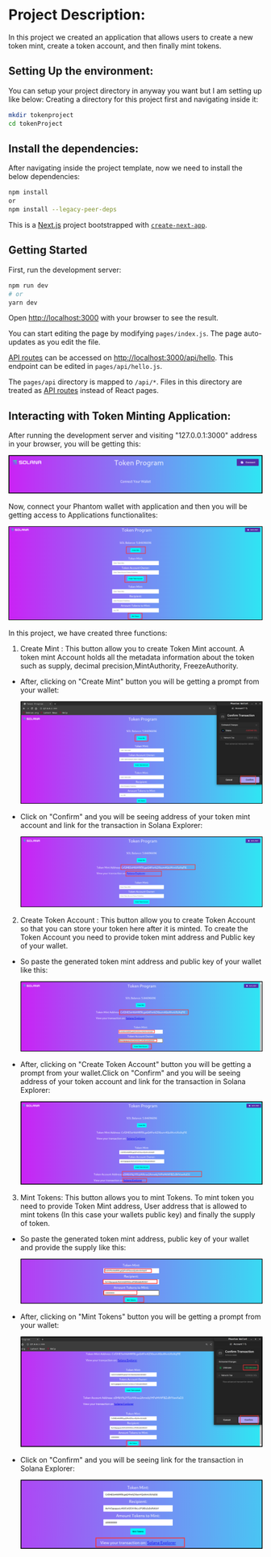 # Project Description:
In this project we created an application that allows users to create a new token mint, create a token account, and then finally mint tokens.

## Setting Up the environment:
You can setup your project directory in anyway you want but I am setting up like below:
Creating a directory for this project first and navigating inside it:
```bash
mkdir tokenproject
cd tokenProject
```
## Install the dependencies:
After navigating inside the project template, now we need to install the below dependencies:
```bash
npm install
or
npm install --legacy-peer-deps
```

This is a [Next.js](https://nextjs.org/) project bootstrapped with [`create-next-app`](https://github.com/vercel/next.js/tree/canary/packages/create-next-app).

## Getting Started

First, run the development server:

```bash
npm run dev
# or
yarn dev
```

Open [http://localhost:3000](http://localhost:3000) with your browser to see the result.

You can start editing the page by modifying `pages/index.js`. The page auto-updates as you edit the file.

[API routes](https://nextjs.org/docs/api-routes/introduction) can be accessed on [http://localhost:3000/api/hello](http://localhost:3000/api/hello). This endpoint can be edited in `pages/api/hello.js`.

The `pages/api` directory is mapped to `/api/*`. Files in this directory are treated as [API routes](https://nextjs.org/docs/api-routes/introduction) instead of React pages.

## Interacting with Token Minting Application:

After running the development server and visiting "127.0.0.1:3000" address in your browser, you will be getting this:

![Alt text](https://github.com/TanishqDsharma/SolanaProject/blob/main/images/img1.png)

Now, connect your Phantom wallet with application and then you will be getting access to Applications functionalites:

![Alt text](https://github.com/TanishqDsharma/SolanaProject/blob/main/images/img2.png)

In this project, we have created three functions: 
1. Create Mint : This button allow you to create Token Mint account. A token mint Account holds all the metadata information about the token such as supply, decimal precision,MintAuthority, FreezeAuthority.
  * After, clicking on "Create Mint" button you will be getting a prompt from your wallet:
    
    ![Alt text](https://github.com/TanishqDsharma/SolanaProject/blob/main/images/img3.png)
    

  * Click on "Confirm" and you will be seeing address of your token mint account and link for the transaction in Solana Explorer:
    
    ![Alt text](https://github.com/TanishqDsharma/SolanaProject/blob/main/images/img4.png)

    

2. Create Token Account : This button allow you to create Token Account so that you can store your token here after it is minted. To create the Token Account you need to provide token mint address and Public key of your wallet.
   
  * So paste the generated token mint address and public key of your wallet like this:
    
     ![Alt text](https://github.com/TanishqDsharma/SolanaProject/blob/main/images/img5.png)
    

  * After, clicking on "Create Token Account" button you will be getting a prompt from your wallet.Click on "Confirm" and you will be seeing address of your token account and link for the transaction in Solana Explorer:
    
      ![Alt text](https://github.com/TanishqDsharma/SolanaProject/blob/main/images/img6.png)

     
3. Mint Tokens: This button allows you to mint Tokens. To mint token you need to provide Token Mint address, User address that is allowed to mint tokens (In this case your wallets public key) and finally the supply of token.

 * So paste the generated token mint address, public key of your wallet and provide the supply like this:

     ![Alt text](https://github.com/TanishqDsharma/SolanaProject/blob/main/images/img7.png)
  
  * After, clicking on "Mint Tokens" button you will be getting a prompt from your wallet:
    
      ![Alt text](https://github.com/TanishqDsharma/SolanaProject/blob/main/images/img8.png)


  * Click on "Confirm" and you will be seeing link for the transaction in Solana Explorer:

      ![Alt text](https://github.com/TanishqDsharma/SolanaProject/blob/main/images/img9.png)





